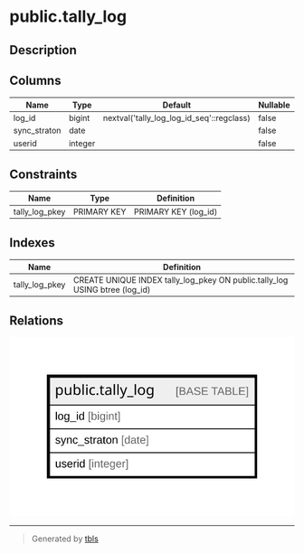 # public.tally_log

## Description

## Columns

| Name | Type | Default | Nullable | Children | Parents | Comment |
| ---- | ---- | ------- | -------- | -------- | ------- | ------- |
| log_id | bigint | nextval('tally_log_log_id_seq'::regclass) | false |  |  |  |
| sync_straton | date |  | false |  |  |  |
| userid | integer |  | false |  |  |  |

## Constraints

| Name | Type | Definition |
| ---- | ---- | ---------- |
| tally_log_pkey | PRIMARY KEY | PRIMARY KEY (log_id) |

## Indexes

| Name | Definition |
| ---- | ---------- |
| tally_log_pkey | CREATE UNIQUE INDEX tally_log_pkey ON public.tally_log USING btree (log_id) |

## Relations

![er](public.tally_log.svg)

---

> Generated by [tbls](https://github.com/k1LoW/tbls)
